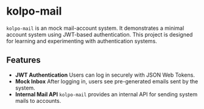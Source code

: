 # kolpo-mail
`kolpo-mail` is an mock mail-account system. It demonstrates a minimal account
system using JWT-based authentication. This project is designed for learning
and experimenting with authentication systems.

## Features
- **JWT Authentication** Users can log in securely with JSON Web Tokens.
- **Mock Inbox** After logging in, users see pre-generated emails sent by the
  system.
- **Internal Mail API** `kolpo-mail` provides an internal API for sending
  system mails to accounts.
